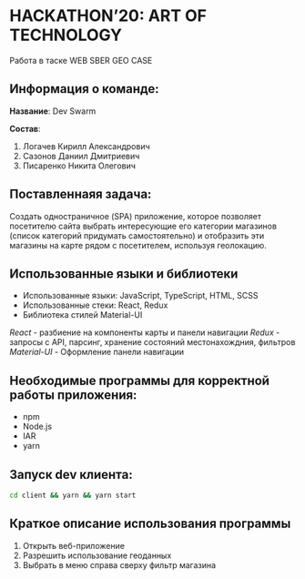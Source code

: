 # HACKATHON’20: ART OF TECHNOLOGY

Работа в таске WEB SBER GEO CASE


## Информация о команде:

**Название**: Dev Swarm

**Состав**:

1. Логачев Кирилл Александрович
2. Сазонов Даниил Дмитриевич
3. Писаренко Никита Олегович

## Поставленнаяя задача:

  Создать одностраничное (SPA) приложение, которое позволяет посетителю сайта выбрать интересующие его категории магазинов (список категорий придумать самостоятельно) и отобразить эти магазины на карте рядом с посетителем, используя геолокацию.

## Использованные языки и библиотеки
   - Использованные языки: JavaScript, TypeScript, HTML, SCSS
   - Использованные стеки: React, Redux
   - Библиотека стилей Material-UI

   *React* - разбиение на компоненты карты и панели навигации
   *Redux* - запросы с API, парсинг, хранение состояний местонахождния, фильтров
   *Material-UI* - Оформление панели навигации

## Необходимые программы для корректной работы приложения:
   - npm
   - Node.js
   - IAR
   - yarn

## Запуск dev клиента:

```sh
cd client && yarn && yarn start
```

## Краткое описание использования программы 

  1. Открыть веб-приложение
  2. Разрешить использование геоданных
  3. Выбрать в меню справа сверху фильтр магазина